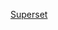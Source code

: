 [Superset](https://superset.data-engineering.myteksi.net/superset/dashboard/445/?native_filters_key=JXGR-nEKOixQebKpBuNDFvhAMeJMKrYx3oVNB5w1ks-q40yIbLwTd4__jzrLzyu-)
